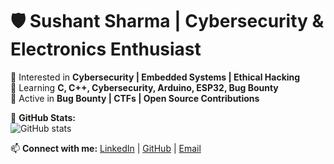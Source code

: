 # 🛡️ Sushant Sharma | Cybersecurity & Electronics Enthusiast  
🔹 Interested in **Cybersecurity | Embedded Systems | Ethical Hacking**  
🔹 Learning **C, C++, Cybersecurity, Arduino, ESP32, Bug Bounty**  
🔹 Active in **Bug Bounty | CTFs | Open Source Contributions**  

🚀 **GitHub Stats:**  
![GitHub stats](https://github-readme-stats.vercel.app/api?username=sushantX25&show_icons=true&theme=radical)  

📫 **Connect with me:** [LinkedIn](www.linkedin.com/in/sushant-sharma-25m) | [GitHub](#) | [Email](#)  
